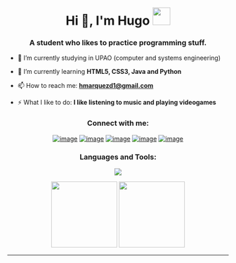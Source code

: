 <h1 align="center">Hi 👋, I'm Hugo <img height="40" src="https://cdn3.emoji.gg/emojis/4412_CrashBandicootWhat.png"></h1>
<h3 align="center">A student who likes to practice programming stuff.</h3>

- 🔭 I’m currently studying in UPAO (computer and systems engineering)

- 🌱 I’m currently learning **HTML5, CSS3, Java and Python**

- 📫 How to reach me: **hmarquezd1@gmail.com**

- ⚡ What I like to do: **I like listening to music and playing videogames**

<h3 align="center">Connect with me:</h3>
<div align="center">

[![image](https://img.shields.io/badge/Discord-7289DA?style=for-the-badge&logo=discord&logoColor=white)](https://discord.com/users/_hemd_)
[![image](https://img.shields.io/badge/Instagram-E4405F?style=for-the-badge&logo=instagram&logoColor=white)](https://www.instagram.com/hugoxmd/)
[![image](https://img.shields.io/badge/TikTok-000000?style=for-the-badge&logo=tiktok&logoColor=white)](https://www.tiktok.com/@hemd2003)
[![image](https://img.shields.io/badge/YouTube-FF0000?style=for-the-badge&logo=youtube&logoColor=white)](https://www.youtube.com/@HEMDtxt)
[![image](https://img.shields.io/badge/Steam-000000?style=for-the-badge&logo=steam&logoColor=white)](https://steamcommunity.com/id/elhugoxd/)
  
</div>

<h3 align="center">Languages and Tools:</h3>

<p align="center"> 
  <a href="https://skillicons.dev">
    <img src="https://skillicons.dev/icons?i=html,css,java,py,linux,figma,notion,vscode" />
  </a>
</p>

<p align= "center">
  <img height= "150" src="https://github-readme-stats.vercel.app/api?username=HugoX2003&theme=react&show_icons=true&include_all_commits=true" />
  <img height= "150" src="https://github-readme-stats.vercel.app/api/top-langs/?username=HugoX2003&theme=react&layout=compact" />
</p>

------


